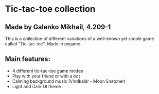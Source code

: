 # Tic-tac-toe collection
## Made by Galenko Mikhail, 4.209-1
This is a collection of different variations of a well-known yet simple game called "Tic-tac-toe". Made in pygame.

## Main features:
- 4 different tic-tac-toe game modes
- Play with your friend or with a bot
- Calming background music (Vindkaldr - Moon Snatcher)
- Light and Dark UI theme
